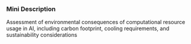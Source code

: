 ### Mini Description

Assessment of environmental consequences of computational resource usage in AI, including carbon footprint, cooling requirements, and sustainability considerations

